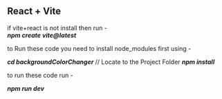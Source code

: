 ## React + Vite

if vite+react is not install then run - <br>
<b><i>npm create vite@latest</i></b>


to Run these code you need to install node_modules first using - <br>

<b><i>cd backgroundColorChanger</i></b> // Locate to the Project Folder
<b><i>npm install</i></b>

to run these code run -

<b><i>npm run dev</i></b>
